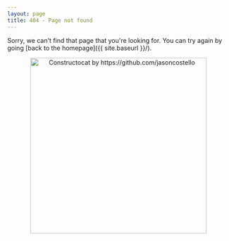 ```yaml
---
layout: page
title: 404 - Page not found
---
```


Sorry, we can't find that page that you're looking for. You can try again by going [back to the homepage]({{ site.baseurl }}/).

<center><img src="{{ site.baseurl }}/images/404.jpg" alt="Constructocat by https://github.com/jasoncostello" style="width: 400px;"/></center>
